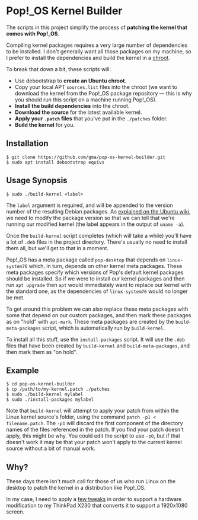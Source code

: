 Pop!_OS Kernel Builder
======================

The scripts in this project simplify the process of **patching the kernel that comes with Pop!_OS**.

Compiling kernel packages requires a very large number of dependencies to be installed. I don't generally want all those packages on my machine, so I prefer to install the dependencies and build the kernel in a [chroot].

To break that down a bit, these scripts will:

- Use debootstrap to **create an Ubuntu chroot**.
- Copy your local APT `sources.list` files into the chroot (we want to download the kernel from the Pop!_OS package repository — this is why you should run this script on a machine running Pop!_OS).
- **Install the build dependencies** into the chroot.
- **Download the source** for the latest available kernel.
- **Apply your `.patch` files** that you've put in the `./patches` folder.
- **Build the kernel** for you.

Installation
------------

    $ git clone https://github.com/gma/pop-os-kernel-builder.git
    $ sudo apt install debootstrap equivs

Usage Synopsis
--------------

    $ sudo ./build-kernel <label>

The `label` argument is required, and will be appended to the version number of the resulting Debian packages. As [explained on the Ubuntu wiki], we need to modify the package version so that we can tell that we're running our modified kernel (the label appears in the output of `uname -a`).

Once the `build-kernel` script completes (which will take a while) you'll have a lot of `.deb` files in the project directory. There's usually no need to install them all, but we'll get to that in a moment.

Pop!_OS has a meta package called `pop-desktop` that depends on `linux-system76` which, in turn, depends on other kernel meta packages. These meta packages specify which versions of Pop's default kernel packages should be installed. So if we were to install our kernel packages and then run `apt upgrade` then `apt` would immediately want to replace our kernel with the standard one, as the dependencies of `linux-system76` would no longer be met.

To get around this problem we can also replace these meta packages with some that depend on our custom packages, and then mark these packages as on "hold" with `apt-mark`. These meta packages are created by the `build-meta-packages` script, which is automatically run by `build-kernel`.

To install all this stuff, use the `install-packages` script. It will use the `.deb` files that have been created by `build-kernel` and `build-meta-packages`, and then mark them as "on hold".

Example
-------

    $ cd pop-os-kernel-builder
    $ cp /path/to/my-kernel.patch ./patches
    $ sudo ./build-kernel mylabel
    $ sudo ./install-packages mylabel

Note that `build-kernel` will attempt to apply your patch from within the Linux kernel source's folder, using the command `patch -p1 < filename.patch`. The `-p1` will discard the first component of the directory names of the files referenced in the patch. If you find your patch doesn't apply, this might be why. You could edit the script to use `-p0`, but if that doesn't work it may be that your patch won't apply to the current kernel source without a bit of manual work.

Why?
----

These days there isn't much call for those of us who run Linux on the desktop to patch the kernel in a distribution like Pop!_OS.

In my case, I need to apply a [few tweaks] in order to support a hardware modification to my ThinkPad X230 that converts it to support a 1920x1080 screen.

[chroot]: https://en.wikipedia.org/wiki/Chroot
[explained on the Ubuntu wiki]: https://wiki.ubuntu.com/Kernel/BuildYourOwnKernel
[few tweaks]: https://gist.github.com/gma/fcacfcf6ae7bb560f09bd525e760ec9f

